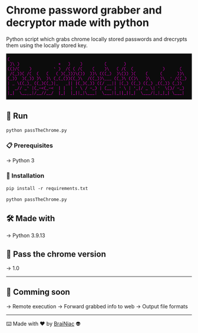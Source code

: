 
# Chrome password grabber and decryptor made with python

Python script which grabs chrome locally stored passwords and
drecrypts them using the locally stored key.

![alt text](https://github.com/babyboydaprince/passthechrome/blob/main/img/logo.png?raw=true)

## 🚀 Run

 ```
python passTheChrome.py
 ```
### 📋 Prerequisites

-> Python 3


### 🔧 Installation
```
pip install -r requirements.txt
```
```
python passTheChrome.py
```

## 🛠️ Made with

-> Python 3.9.13


## 📌 Pass the chrome version

-> 1.0

---

## 📌 Comming soon

-> Remote execution
-> Forward grabbed info to web
-> Output file formats

---

⌨️ Made with ❤️ by [BraiNiac](https://github.com/babyboydaprince) 👽
